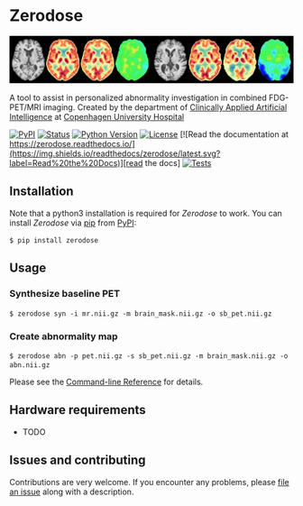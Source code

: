 # Zerodose

![Alt text](resources/imgs/banner.jpg)

A tool to assist in personalized abnormality investigation in combined FDG-PET/MRI imaging.
Created by the department of [Clinically Applied Artificial Intelligence](http://caai.dk/) at [Copenhagen University Hospital](https://www.rigshospitalet.dk/)

[![PyPI](https://img.shields.io/pypi/v/zerodose.svg)][pypi_]
[![Status](https://img.shields.io/pypi/status/zerodose.svg)][status]
[![Python Version](https://img.shields.io/pypi/pyversions/zerodose)][python version]
[![License](https://img.shields.io/pypi/l/zerodose)][license]
[![Read the documentation at https://zerodose.readthedocs.io/](https://img.shields.io/readthedocs/zerodose/latest.svg?label=Read%20the%20Docs)][read the docs]
[![Tests](https://github.com/ChristianHinge/zerodose/workflows/Tests/badge.svg)][tests]

[pypi_]: https://pypi.org/project/zerodose/
[status]: https://pypi.org/project/zerodose/
[read the docs]: https://zerodose.readthedocs.io/
[tests]: https://github.com/ChristianHinge/zerodose/actions?workflow=Tests
[python version]: https://pypi.org/project/zerodose

## Installation

Note that a python3 installation is required for _Zerodose_ to work.
You can install _Zerodose_ via [pip] from [PyPI]:

```console
$ pip install zerodose
```

## Usage

### Synthesize baseline PET

```console
$ zerodose syn -i mr.nii.gz -m brain_mask.nii.gz -o sb_pet.nii.gz
```

### Create abnormality map

```console
$ zerodose abn -p pet.nii.gz -s sb_pet.nii.gz -m brain_mask.nii.gz -o abn.nii.gz
```

Please see the [Command-line Reference] for details.

## Hardware requirements

- TODO

## Issues and contributing

Contributions are very welcome.
If you encounter any problems,
please [file an issue] along with a description.

[pypi]: https://pypi.org/
[file an issue]: https://github.com/ChristianHinge/zerodose/issues
[pip]: https://pip.pypa.io/

<!-- github-only -->

[license]: https://github.com/ChristianHinge/zerodose/blob/main/LICENSE
[contributor guide]: https://github.com/ChristianHinge/zerodose/blob/main/CONTRIBUTING.md
[command-line reference]: https://zerodose.readthedocs.io/en/latest/usage.html
